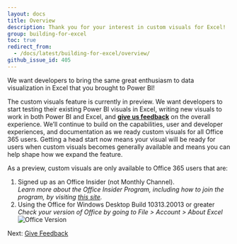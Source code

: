 ```yaml
---
layout: docs
title: Overview
description: Thank you for your interest in custom visuals for Excel! 
group: building-for-excel
toc: true
redirect_from:
  - /docs/latest/building-for-excel/overview/
github_issue_id: 405
---
```


We want developers to bring the same great enthusiasm to data visualization in Excel that you brought to Power BI!

The custom visuals feature is currently in preview.  We want developers to start testing their existing Power BI visuals in Excel, writing new visuals to work in both Power BI and Excel, and [**give us feedback**](../give-feedback/) on the overall experience.   We’ll continue to build on the capabilities, user and developer experiences, and documentation as we ready custom visuals for all Office 365 users.  Getting a head start now means your visual will be ready for users when custom visuals becomes generally available and means you can help shape how we expand the feature.

As a preview, custom visuals are only available to Office 365 users that are:	
1.	Signed up as an Office Insider (not Monthly Channel).  
*Learn more about the Office Insider Program, including how to join the program, by visiting <a href="https://products.office.com/en-us/office-insider?tab=Windows-Desktop" target="_blank">this site</a>.*
1.	Using the Office for Windows Desktop Build 10313.20013 or greater  
*Check your version of Office by going to File > Account > About Excel*  
![Office Version](../../../assets/excel/img/office-version.png)

Next: [Give Feedback](../give-feedback/)